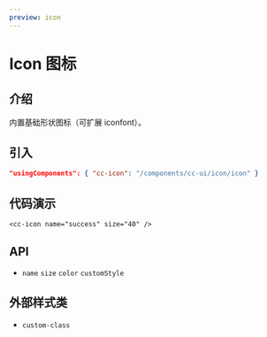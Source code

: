 ```yaml
---
preview: icon
---
```


# Icon 图标

## 介绍

内置基础形状图标（可扩展 iconfont）。

## 引入

```json
"usingComponents": { "cc-icon": "/components/cc-ui/icon/icon" }
```

## 代码演示

```wxml
<cc-icon name="success" size="40" />
```

## API

- `name` `size` `color` `customStyle`

## 外部样式类

- `custom-class`
